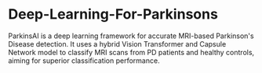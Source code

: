 # Deep-Learning-For-Parkinsons
ParkinsAI is a deep learning framework for accurate MRI-based Parkinson's Disease detection. It uses a hybrid Vision Transformer and Capsule Network model to classify MRI scans from PD patients and healthy controls, aiming for superior classification performance.
